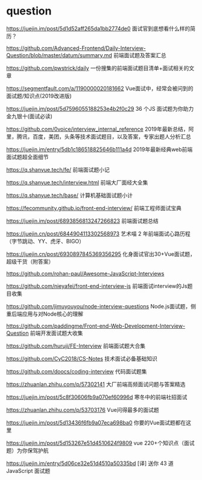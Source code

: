 # question

https://juejin.im/post/5d1d52aff265da1bb2774de0    面试官到底想看什么样的简历？

https://github.com/Advanced-Frontend/Daily-Interview-Question/blob/master/datum/summary.md  前端面试题及答案汇总

https://github.com/pwstrick/daily 一份搜集的前端面试题目清单+面试相关的文章

https://segmentfault.com/a/1190000020181662 Vue面试中，经常会被问到的面试题/知识点(2019改进版)

https://juejin.im/post/5d7596055188253e4b2f0c29 36 个JS 面试题为你助力金九银十(面试必读)

https://github.com/0voice/interview_internal_reference
2019年最新总结，阿里，腾讯，百度，美团，头条等技术面试题目，以及答案，专家出题人分析汇总

https://juejin.im/entry/5db1c186518825646b111a4d 2019年最新经典web前端面试题超全面细节

https://q.shanyue.tech/fe/ 前端面试题小记

https://q.shanyue.tech/interview.html 前端大厂面经大全集

https://q.shanyue.tech/base/ 计算机基础面试题小计

https://fecommunity.github.io/front-end-interview/ 前端工程师面试宝典

https://juejin.im/post/6893856813247266823 前端面试题总结

https://juejin.cn/post/6844904113302568973 艺术喵 2 年前端面试心路历程（字节跳动、YY、虎牙、BIGO）

https://juejin.cn/post/6930897845369356295 化身面试官出30+Vue面试题，超级干货（附答案）


https://github.com/rohan-paul/Awesome-JavaScript-Interviews

https://github.com/nieyafei/front-end-interview-js 前端面试interview的Js题目收集

https://github.com/jimuyouyou/node-interview-questions Node.js面试题，侧重后端应用与对Node核心的理解

https://github.com/paddingme/Front-end-Web-Development-Interview-Question 前端开发面试题大收集

https://github.com/huruji/FE-Interview 前端面试题大合集

https://github.com/CyC2018/CS-Notes 技术面试必备基础知识

https://github.com/doocs/coding-interview 代码面试题集

https://zhuanlan.zhihu.com/p/57302141 大厂前端高频面试问题与答案精选

https://juejin.im/post/5c8f30606fb9a070ef60996d 寒冬中的前端社招面试

https://zhuanlan.zhihu.com/p/53703176 Vue问得最多的面试题

https://juejin.im/post/5d13436f6fb9a07eca698ba0 你要的Vue面试题都在这里

https://juejin.im/post/5d153267e51d4510624f9809 vue 220+个知识点（面试题）为你保驾护航

https://juejin.im/entry/5d06ce32e51d4510a50335bd [译] 送你 43 道 JavaScript 面试题
